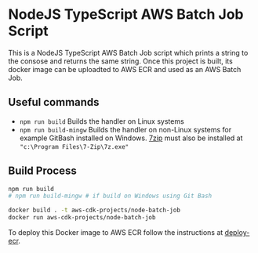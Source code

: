 # NodeJS TypeScript AWS Batch Job Script

This is a NodeJS TypeScript AWS Batch Job script which prints a string to the consose and returns the same string. Once this project is built, its docker image can be uploadted to AWS ECR and used as an AWS Batch Job.

## Useful commands

- `npm run build` Builds the handler on Linux systems
- `npm run build-mingw` Builds the handler on non-Linux systems for example GitBash installed on Windows. [7zip](https://www.7-zip.org/) must also be installed at `"c:\Program Files\7-Zip\7z.exe"`

## Build Process

```Bash
npm run build
# npm run build-mingw # if build on Windows using Git Bash

docker build . -t aws-cdk-projects/node-batch-job
docker run aws-cdk-projects/node-batch-job

```

To deploy this Docker image to AWS ECR follow the instructions at [deploy-ecr](../deploy-ecr/README.md).
